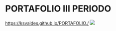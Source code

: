 # PORTAFOLIO III PERIODO
https://ksvaldes.github.io/PORTAFOLIO./
<img src ="https://img2.freepng.es/20180331/wrq/kisspng-computer-programming-web-development-computer-icon-coding-5abfde8e61d5a9.7798972915225237904007.jpg">
